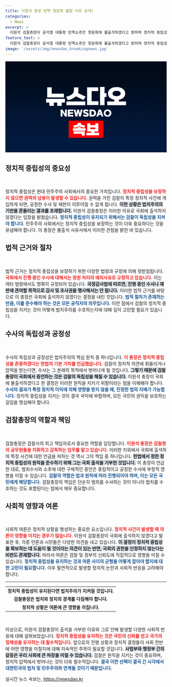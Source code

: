```yaml
---
title: 이원석 총장 탄핵 청문회 불참 이유 공개!
categories:
  - News
excerpt: >
  이원석 검찰총장이 윤석열 대통령 탄핵소추안 청문회에 불출석하겠다고 밝히며 정치적 중립성과 검찰의 공정성을 강조했습니다. 중립성을 해칠 수 있는 증언 요구에 대한 반발이 주목받고 있습니다.
feature_text: >
  이원석 검찰총장이 윤석열 대통령 탄핵소추안 청문회에 불출석하겠다고 밝히며 정치적 중립성과 검찰의 공정성을 강조했습니다. 중립성을 해칠 수 있는 증언 요구에 대한 반발이 주목받고 있습니다.
image: '/assets/img/newsdao_breakingnews.jpg'
---
```


<p><img src="/assets/img/newsdao_breakingnews.jpg" alt="pcversion 속보" /></p>

<h2 data-ke-size="size26">정치적 중립성의 중요성</h2>

<p data-ke-size="size16">&nbsp;</p>

<p>정치적 중립성은 현대 민주주의 사회에서의 중요한 가치입니다. <b><span style="color: #ee2323;">정치적 중립성을 보장하지 않으면 권력의 남용이 발생할 수 있습니다.</span></b> 권력을 가진 검찰이 특정 정치적 사건에 개입하게 되면, 공정한 수사 및 재판이 이루어질 수 없게 됩니다. <b><span style="background-color: #21538527;">이런 상황은 법치주의의 기반을 흔들리는 결과를 초래합니다.</span></b> 이원석 검찰총장은 이러한 이유로 국회에 출석하지 않겠다는 입장을 밝혔습니다. <b><span style="color: #1a5490;">정치적 중립성이 유지되기 위해서는 검찰이 독립성을 지켜야 합니다.</span></b> 민주주의 사회에서는 정치적 중립성을 보장하는 것이 더욱 중요하다는 것을 유념해야 합니다. 이 총장은 불출석 사유서에서 이러한 관점을 밝힌 바 있습니다.</p>

<h2 data-ke-size="size26">법적 근거와 절차</h2>

<p data-ke-size="size16">&nbsp;</p>

<p>법적 근거는 정치적 중립성을 보장하기 위한 다양한 법령과 규정에 의해 뒷받침됩니다. <b><span style="color: #ee2323;">국회에서 진행 중인 수사에 대해서는 청원 처리의 예외사유로 규정하고 있습니다.</span></b> 이는 여타 법령에서도 명확히 규정되어 있습니다. <b><span style="background-color: #21538527;">국정감사법에 따르면, 진행 중인 수사나 재판에 관여할 목적으로 감사 및 조사권을 행사해서는 안 됩니다.</span></b> 이러한 법적 근거를 바탕으로 이 총장은 국회에 출석하지 않겠다는 결정을 내린 것입니다. <b><span style="color: #1a5490;">법적 절차가 존재하는 만큼, 이를 준수해야 하는 것은 모든 공직자의 의무입니다.</span></b> 이런 점에서 검찰의 정치적 중립성을 지키는 것이 어떻게 법치주의를 수호하는지에 대해 깊이 고민할 필요가 있습니다.</p>

<h2 data-ke-size="size26">수사의 독립성과 공정성</h2>

<p data-ke-size="size16">&nbsp;</p>

<p>수사의 독립성과 공정성은 법치주의의 핵심 원칙 중 하나입니다. <b><span style="color: #ee2323;">이 총장은 정치적 중립성을 존중하겠다는 헌법의 기본 가치를 언급했습니다.</span></b> 검찰이 정치적 의견에 휘둘리거나 압력을 받는다면, 수사는 그 본래의 목적에서 벗어나게 될 것입니다. <b><span style="background-color: #21538527;">그렇기 때문에 검찰총장이 국회에서 증언하는 것은 검찰의 독립성을 해칠 수 있습니다.</span></b> 이원석 총장이 국회에 불출석하겠다고 한 결정은 이러한 원칙을 지키기 위함이라는 점을 이해해야 합니다. <b><span style="color: #1a5490;">수사의 결과가 특정 정치적 이익에 의해 영향을 받지 않을 때, 진정한 법의 지배가 가능합니다.</span></b> 정치적 중립성을 지키는 것이 결국 국익에 부합하며, 모든 국민의 권익을 보호하는 길임을 명심해야 합니다.</p>

<h2 data-ke-size="size26">검찰총장의 역할과 책임</h2>

<p data-ke-size="size16">&nbsp;</p>

<p>검찰총장은 검찰사의 최고 책임자로서 중요한 역할을 담당합니다. <b><span style="color: #ee2323;">이원석 총장은 검찰청의 공무원들을 지휘하고 감독하는 임무를 맡고 있습니다.</span></b> 이러한 지위에서 국회에 출석하여 특정 사건에 대한 언급을 피하는 것 역시 그의 책임 중 하나입니다. <b><span style="background-color: #21538527;">헌법에서 정한 정치적 중립성의 원칙을 준수하기 위해 그는 국회 출석을 거부한 것입니다.</span></b> 이 총장이 언급한 대로, 범죄수사와 소추에 대한 구체적인 증언은 중립적이고 공정한 수사에 부정적 영향을 미칠 수 있습니다. <b><span style="color: #1a5490;">검찰의 역할은 법과 원칙에 따라 진행되어야 하며, 이는 모든 국민에게 해당합니다.</span></b> 검찰총장의 책임은 단순히 범죄를 수사하는 것이 아니라 법치를 수호하는 것도 포함된다는 점에서 매우 중요합니다.</p>

<h2 data-ke-size="size26">사회적 영향과 여론</h2>

<p data-ke-size="size16">&nbsp;</p>

<p>사회적 여론은 정치적 상황을 형성하는 중요한 요소입니다. <b><span style="color: #ee2323;">정치적 사건이 발생할 때 여론이 영향을 미치는 경우가 많습니다.</span></b> 이원석 검찰총장이 국회에 출석하지 않겠다고 발표한 후, 각종 언론과 시민들은 다양한 의견을 내고 있습니다. <b><span style="background-color: #21538527;">이 결정이 정치적 중립성을 확보하는 데 도움이 될 것이라는 의견이 있는 반면, 국회의 권한을 인정하지 않는다는 비판도 존재합니다.</span></b> 따라서 여론은 검찰 및 정부의 신뢰도에 직접적으로 영향을 미칠 수 있습니다. <b><span style="color: #1a5490;">정치적 중립성을 유지하는 것과 여론 사이의 균형을 어떻게 잡아야 할지에 대한 고민이 필요합니다.</span></b> 이후 필연적으로 발생할 정치적 논란과 사회적 반응을 고려해야 합니다.</p>

<hr />

<table style="width: 100%; border-collapse: collapse;">
<tbody>
<tr>
<td style="text-align: center; height: 17px;"><b>정치적 중립성이 유지된다면 법치주의가 지켜질 것입니다.</b></td>
</tr>
<tr>
<td style="text-align: center; height: 17px;"><b>검찰총장은 법치와 정치의 경계를 다짐해야 합니다.</b></td>
</tr>
<tr>
<td style="text-align: center; height: 17px;"><b>정치적 상황은 여론에 큰 영향을 끼칩니다.</b></td>
</tr>
</tbody>
</table>

<p data-ke-size="size16">&nbsp;</p> 

<p>이상으로, 이원석 검찰총장이 출석을 거부한 이유와 그로 인해 발생할 다양한 사회적 반응에 대해 살펴보았습니다. <b><span style="color: #ee2323;">정치적 중립성을 유지하는 것은 국민의 신뢰를 얻고 국가의 정체성을 유지하는 데 필수적입니다.</span></b> 앞으로의 진행 상황과 정치적 결정들이 사회 전반에 어떤 영향을 미칠지에 대해 지속적인 주목이 필요할 것입니다. <b><span style="background-color: #21538527;">사법부와 행정부 간의 갈등은 우리 사회에 큰 파장을 미칠 수 있습니다.</span></b> 검찰은 원칙을 지키는 것이 중요하며, 정치적 압력에서 벗어나는 것이 더욱 필수적입니다. <b><span style="color: #1a5490;">결국 이런 선택이 결국 긴 시각에서 대한민국의 법치 및 민주주의와 연계될 것이기 때문입니다.</span></b></p>
실시간 뉴스 속보는, <a href="https://newsdao.kr" rel="dofollow">https://newsdao.kr</a>


